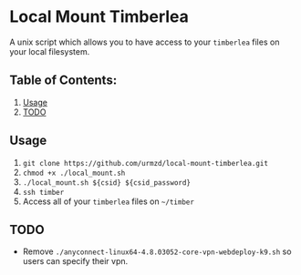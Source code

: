 # Local Mount Timberlea

A unix script which allows you to have access to your `timberlea` files on your local filesystem.

## Table of Contents:

1. [Usage](#usage)
2. [TODO](#todo)

## Usage

1. `git clone https://github.com/urmzd/local-mount-timberlea.git`
2. `chmod +x ./local_mount.sh`
3. `./local_mount.sh ${csid} ${csid_password}`
4. `ssh timber`
5. Access all of your `timberlea` files on `~/timber`

## TODO

- Remove `./anyconnect-linux64-4.8.03052-core-vpn-webdeploy-k9.sh` so users can specify their vpn.
